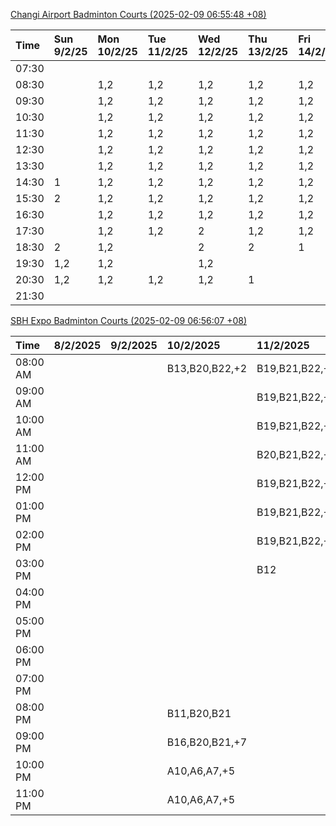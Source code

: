 [Changi Airport Badminton Courts (2025-02-09 06:55:48 +08)](https://www.carc.org.sg/FacilityBooking.aspx)

| Time   | Sun 9/2/25   | Mon 10/2/25   | Tue 11/2/25   | Wed 12/2/25   | Thu 13/2/25   | Fri 14/2/25   | Sat 15/2/25   |
|:-------|:-------------|:--------------|:--------------|:--------------|:--------------|:--------------|:--------------|
| 07:30  |              |               |               |               |               |               |               |
| 08:30  |              | 1,2           | 1,2           | 1,2           | 1,2           | 1,2           |               |
| 09:30  |              | 1,2           | 1,2           | 1,2           | 1,2           | 1,2           | 1             |
| 10:30  |              | 1,2           | 1,2           | 1,2           | 1,2           | 1,2           | 1             |
| 11:30  |              | 1,2           | 1,2           | 1,2           | 1,2           | 1,2           | 1,2           |
| 12:30  |              | 1,2           | 1,2           | 1,2           | 1,2           | 1,2           | 1,2           |
| 13:30  |              | 1,2           | 1,2           | 1,2           | 1,2           | 1,2           | 1,2           |
| 14:30  | 1            | 1,2           | 1,2           | 1,2           | 1,2           | 1,2           | 2             |
| 15:30  | 2            | 1,2           | 1,2           | 1,2           | 1,2           | 1,2           | 1             |
| 16:30  |              | 1,2           | 1,2           | 1,2           | 1,2           | 1,2           | 1             |
| 17:30  |              | 1,2           | 1,2           | 2             | 1,2           | 1,2           | 2             |
| 18:30  | 2            | 1,2           |               | 2             | 2             | 1             | 1,2           |
| 19:30  | 1,2          | 1,2           |               | 1,2           |               |               | 1,2           |
| 20:30  | 1,2          | 1,2           | 1,2           | 1,2           | 1             |               | 1,2           |
| 21:30  |              |               |               |               |               |               |               |

[SBH Expo Badminton Courts (2025-02-09 06:56:07 +08)](https://singaporebadmintonhall.getomnify.com/widgets/O3MRKGBH359GA55KHMG1RD)

| Time     | 8/2/2025   | 9/2/2025   | 10/2/2025      | 11/2/2025      | 12/2/2025      | 13/2/2025      | 14/2/2025      |
|:---------|:-----------|:-----------|:---------------|:---------------|:---------------|:---------------|:---------------|
| 08:00 AM |            |            | B13,B20,B22,+2 | B19,B21,B22,+8 | B19,B21,B22,+9 | B19,B21,B22,+8 | B19,B21,B22,+9 |
| 09:00 AM |            |            |                | B19,B21,B22,+9 | B19,B21,B22,+9 | B19,B21,B22,+9 | B20,B21,B22,+7 |
| 10:00 AM |            |            |                | B19,B21,B22,+6 | B19,B20,B21,+3 | B19,B20,B22,+6 | B18,B20,B21,+6 |
| 11:00 AM |            |            |                | B20,B21,B22,+5 | B19,B20,B21,+5 | B19,B20,B22,+6 | B19,B20,B21,+8 |
| 12:00 PM |            |            |                | B19,B21,B22,+9 | B19,B21,B22,+7 | B19,B21,B22,+9 | B19,B21,B22,+9 |
| 01:00 PM |            |            |                | B19,B21,B22,+9 | B19,B21,B22,+7 | B19,B21,B22,+9 | B19,B21,B22,+8 |
| 02:00 PM |            |            |                | B19,B21,B22,+6 | B19,B21,B22,+8 | B19,B21,B22,+9 | B19,B20,B21,+4 |
| 03:00 PM |            |            |                | B12            | B19,B20,B21,+5 | B19,B21,B22,+4 | B19,B20,B21,+3 |
| 04:00 PM |            |            |                |                | B13,B16,B21,+2 |                |                |
| 05:00 PM |            |            |                |                |                |                |                |
| 06:00 PM |            |            |                |                |                |                |                |
| 07:00 PM |            |            |                |                |                |                |                |
| 08:00 PM |            |            | B11,B20,B21    |                |                |                |                |
| 09:00 PM |            |            | B16,B20,B21,+7 |                |                |                |                |
| 10:00 PM |            |            | A10,A6,A7,+5   |                |                |                |                |
| 11:00 PM |            |            | A10,A6,A7,+5   |                |                |                |                |
